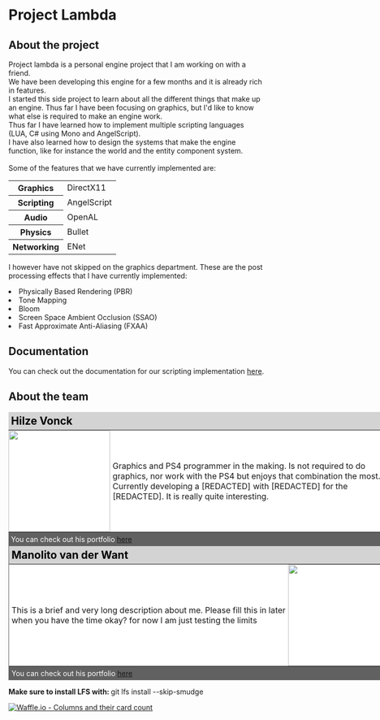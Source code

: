 # Project Lambda

<h2>About the project</h2>
Project lambda is a personal engine project that I am working on with a friend.<br>
We have been developing this engine for a few months and it is already rich in features.<br>
I started this side project to learn about all the different things that make up an engine. Thus far I have been focusing on graphics, but I'd like to know what else is required to make an engine work.<br>
Thus far I have learned how to implement multiple scripting languages (LUA, C# using Mono and AngelScript).<br>
I have also learned how to design the systems that make the engine function, like for instance the world and the entity component system.<br>
<br>
Some of the features that we have currently implemented are:<br>
<table>
<tr><th>Graphics</th><td>DirectX11</td></tr>
<tr><th>Scripting</th><td>AngelScript</td></tr>
<tr><th>Audio</th><td>OpenAL</td></tr>
<tr><th>Physics</th><td>Bullet</td></tr>
<tr><th>Networking</th><td>ENet</td></tr>
</table>

I however have not skipped on the graphics department. These are the post processing effects that I have currently implemented:<br>
<li>Physically Based Rendering (PBR)</li>
<li>Tone Mapping</li>
<li>Bloom</li>
<li>Screen Space Ambient Occlusion (SSAO)</li>
<li>Fast Approximate Anti-Aliasing (FXAA)</li>

<h2>Documentation</h2>
You can check out the documentation for our scripting implementation <a href="docs/index.html">here</a>.

<h2>About the team</h2>
<div style="background-color:white; width: 750px; border-right:1px solid #616161;">
  <div style="background-color:lightgray">
    <h2 style="color:black; margin: 0px; padding: 5px;">Hilze Vonck</h2>
  </div>
  <div style="color:black;">
    <table style="margin: 0px; padding: 0px; border-collapse:collapse;">
      <tr>
        <td style="border:none; padding:0px;">
          <img src="docs/img/hilze.jpg" style="padding:0px; width:200px;"/>
        </td>
        <td style="border:none; padding:5px">
          <p>Graphics and PS4 programmer in the making. Is not required to do graphics, nor work with the PS4 but enjoys that combination the most. Currently developing a [REDACTED] with [REDACTED] for the [REDACTED]. It is really quite interesting.</p>
        </td>
      </tr>
    </table>
  </div>
  <div style="background-color:#616161; padding: 5px; margin: 0px; color:white">
    <p style="margin: 0px;">You can check out his portfolio <a href="http://www.hilzevonck.me">here</a></p>
  </div>
</div>

<div style="background-color:white; width: 750px; border-left:1px solid #616161;">
  <div style="background-color:lightgray">
    <h2 style="color:black; margin: 0px; padding: 5px;">Manolito van der Want</h2>
  </div>
  <div style="color:black">
    <table style="margin: 0px; padding: 0px; border-collapse:collapse;">
      <tr>
        <td style="border:none; padding:5px">
          <p>This is a brief and very long description about me. Please fill this in later when you have the time okay? for now I am just testing the limits</p>
        </td>
        <td style="border:none; padding:0px;">
          <img src="docs/img/mano.jpg" style="width:200px"/>
        </td>
      </tr>
    </table>
  </div>
  <div style="background-color:#616161; padding: 5px; margin: 0px; color:white">
    <p style="margin: 0px;">You can check out his portfolio <a href="https://soundcloud.com/manolito-van-der-want-1">here</a></p>
  </div>
</div>

<b>Make sure to install LFS with: </b> git lfs install --skip-smudge

[![Waffle.io - Columns and their card count](https://badge.waffle.io/hvonck/lambda-engine.svg?columns=all)](https://waffle.io/hvonck/lambda-engine)

